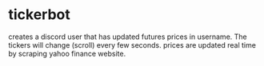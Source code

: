 # tickerbot
creates a discord user that has updated futures prices in username. The tickers will change (scroll) every few seconds.
prices are updated real time by scraping yahoo finance website.
